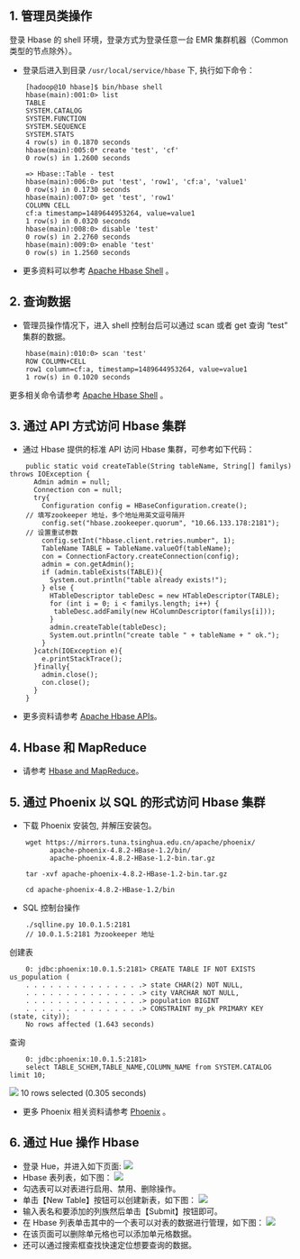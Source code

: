 ## 1. 管理员类操作
登录 Hbase 的 shell 环境，登录方式为登录任意一台 EMR 集群机器（Common 类型的节点除外）。
* 登录后进入到目录 `/usr/local/service/hbase` 下, 执行如下命令：
```
    [hadoop@10 hbase]$ bin/hbase shell
    hbase(main):001:0> list
    TABLE
    SYSTEM.CATALOG
    SYSTEM.FUNCTION
    SYSTEM.SEQUENCE
    SYSTEM.STATS
    4 row(s) in 0.1870 seconds
    hbase(main):005:0* create 'test', 'cf'
    0 row(s) in 1.2600 seconds

    => Hbase::Table - test
    hbase(main):006:0> put 'test', 'row1', 'cf:a', 'value1'
    0 row(s) in 0.1730 seconds
    hbase(main):007:0> get 'test', 'row1'
    COLUMN CELL
    cf:a timestamp=1489644953264, value=value1
    1 row(s) in 0.0320 seconds
    hbase(main):008:0> disable 'test'
    0 row(s) in 2.2760 seconds
    hbase(main):009:0> enable 'test'
    0 row(s) in 1.2560 seconds
```
* 更多资料可以参考 [Apache Hbase Shell](http://hbase.apache.org/book.html#shell) 。
## 2. 查询数据
* 管理员操作情况下，进入 shell 控制台后可以通过 scan 或者 get 查询 “test” 集群的数据。
```
    hbase(main):010:0> scan 'test'
    ROW COLUMN+CELL
    row1 column=cf:a, timestamp=1489644953264, value=value1
    1 row(s) in 0.1020 seconds
```
更多相关命令请参考 [Apache Hbase Shell](http://hbase.apache.org/book.html#shell) 。
## 3. 通过 API 方式访问 Hbase 集群
* 通过 Hbase 提供的标准 API 访问 Hbase 集群，可参考如下代码：
```
    public static void createTable(String tableName, String[] familys) throws IOException {
      Admin admin = null;
      Connection con = null;
      try{
        Configuration config = HBaseConfiguration.create();
    // 填写zookeeper 地址，多个地址用英文逗号隔开
        config.set("hbase.zookeeper.quorum", "10.66.133.178:2181");
    // 设置重试参数
        config.setInt("hbase.client.retries.number", 1);
        TableName TABLE = TableName.valueOf(tableName);
        con = ConnectionFactory.createConnection(config);
        admin = con.getAdmin();
        if (admin.tableExists(TABLE)){
          System.out.println("table already exists!");
        } else {
          HTableDescriptor tableDesc = new HTableDescriptor(TABLE);
          for (int i = 0; i < familys.length; i++) {
           tableDesc.addFamily(new HColumnDescriptor(familys[i]));
          }
          admin.createTable(tableDesc);
          System.out.println("create table " + tableName + " ok.");
        }
      }catch(IOException e){
        e.printStackTrace();
      }finally{
        admin.close();
        con.close();
      }
    }
```
* 更多资料请参考 [Apache Hbase APIs](https://hbase.apache.org/book.html#_examples)。
## 4. Hbase 和 MapReduce
* 请参考 [Hbase and MapReduce](https://hbase.apache.org/book.html#mapreduce)。
## 5. 通过 Phoenix 以 SQL 的形式访问 Hbase 集群
* 下载 Phoenix 安装包, 并解压安装包。
```
    wget https://mirrors.tuna.tsinghua.edu.cn/apache/phoenix/
          apache-phoenix-4.8.2-HBase-1.2/bin/
          apache-phoenix-4.8.2-HBase-1.2-bin.tar.gz

    tar -xvf apache-phoenix-4.8.2-HBase-1.2-bin.tar.gz

    cd apache-phoenix-4.8.2-HBase-1.2/bin
```
* SQL 控制台操作
```
    ./sqlline.py 10.0.1.5:2181
    // 10.0.1.5:2181 为zookeeper 地址
```
创建表
```
    0: jdbc:phoenix:10.0.1.5:2181> CREATE TABLE IF NOT EXISTS us_population (
    . . . . . . . . . . . . . . .> state CHAR(2) NOT NULL,
    . . . . . . . . . . . . . . .> city VARCHAR NOT NULL,
    . . . . . . . . . . . . . . .> population BIGINT
    . . . . . . . . . . . . . . .> CONSTRAINT my_pk PRIMARY KEY (state, city));
    No rows affected (1.643 seconds)
```
查询
```
    0: jdbc:phoenix:10.0.1.5:2181>
    select TABLE_SCHEM,TABLE_NAME,COLUMN_NAME from SYSTEM.CATALOG limit 10;
```
![](//mc.qcloudimg.com/static/img/5636b538cf1d4d70f769d22df9cb9dd5/image.png)
	10 rows selected (0.305 seconds)
* 更多 Phoenix 相关资料请参考 [Phoenix](http://phoenix.apache.org/Phoenix-in-15-minutes-or-less.html) 。
## 6. 通过 Hue 操作 Hbase
* 登录 Hue，并进入如下页面:
![](//mc.qcloudimg.com/static/img/a5f5a6421305d6593390eaf3dd388a05/image.png)
* Hbase 表列表，如下图：
![](//mc.qcloudimg.com/static/img/784abba01f5ab6b3b0bb2da0ae9cdee9/image.png)
* 勾选表可以对表进行启用、禁用、删除操作。
* 单击【New Table】按钮可以创建新表，如下图：
![](//mc.qcloudimg.com/static/img/7937f38f16ed880a874c505aa2e92638/image.png)
* 输入表名和要添加的列族然后单击【Submit】按钮即可。
* 在 Hbase 列表单击其中的一个表可以对表的数据进行管理，如下图：
![](//mc.qcloudimg.com/static/img/b5afa5b5f749dfee33cc070e4d0c3a07/image.png)
* 在该页面可以删除单元格也可以添加单元格数据。
* 还可以通过搜索框查找快速定位想要查询的数据。


